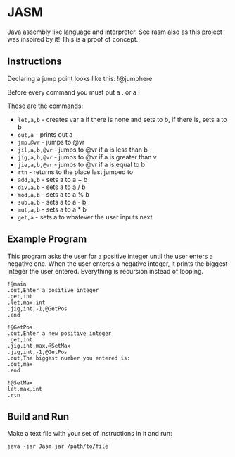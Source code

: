 JASM
====

Java assembly like language and interpreter. See rasm also as this project was inspired by it! This is a proof of concept.

Instructions
------------

Declaring a jump point looks like this: !@jumphere

Before every command you must put a . or a !

These are the commands:

* `let,a,b` - creates var a if there is none and sets to b, if there is, sets a to b
* `out,a` - prints out a
* `jmp,@vr` - jumps to @vr
* `jil,a,b,@vr` - jumps to @vr if a is less than b
* `jig,a,b,@vr` - jumps to @vr if a is greater than v
* `jie,a,b,@vr` - jumps to @vr if a is equal to b
* `rtn` - returns to the place last jumped to
* `add,a,b` - sets a to a + b
* `div,a,b` - sets a to a / b
* `mod,a,b` - sets a to a % b
* `sub,a,b` - sets a to a - b
* `mut,a,b` - sets a to a * b
* `get,a`   - sets a to whatever the user inputs next

Example Program
---------------
This program asks the user for a positive integer until the user enters a negative one. When the user enteres a negative integer, it prints the biggest integer the user entered. Everything is recursion instead of looping.
```
!@main
.out,Enter a positive integer
.get,int
.let,max,int
.jig,int,-1,@GetPos
.end

!@GetPos
.out,Enter a new positive integer
.get,int
.jig,int,max,@SetMax
.jig,int,-1,@GetPos
.out,The biggest number you entered is:
.out,max
.end

!@SetMax
let,max,int
.rtn
```

Build and Run
-------------
Make a text file with your set of instructions in it and run:

`java -jar Jasm.jar /path/to/file`
